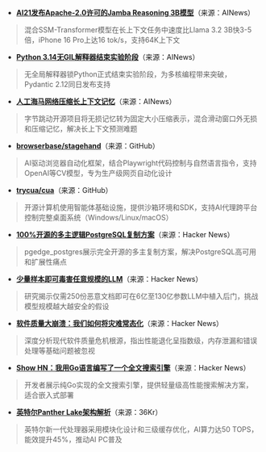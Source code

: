 - **[AI21发布Apache-2.0许可的Jamba Reasoning 3B模型](https://huggingface.co/ai21labs/AI21-Jamba-Reasoning-3B)**（来源：AINews）  
> 混合SSM-Transformer模型在长上下文任务中速度比Llama 3.2 3B快3-5倍，iPhone 16 Pro上达16 tok/s，支持64K上下文

- **[Python 3.14无GIL解释器结束实验阶段](https://twitter.com/charliermarsh/status/1975913762344608129)**（来源：AINews）  
> 无全局解释器锁Python正式结束实验阶段，为多核编程带来突破，Pydantic 2.12同日发布支持

- **[人工海马网络压缩长上下文记忆](https://github.com/ByteDance-Seed/AHN)**（来源：AINews）  
> 字节跳动开源项目将无损记忆转为固定大小压缩表示，混合滑动窗口外无损和压缩记忆，解决长上下文预测难题

- **[browserbase/stagehand](https://github.com/browserbase/stagehand)**（来源：GitHub）  
> AI驱动浏览器自动化框架，结合Playwright代码控制与自然语言指令，支持OpenAI等CV模型，专为生产级网页自动化设计

- **[trycua/cua](https://github.com/trycua/cua)**（来源：GitHub）  
> 开源计算机使用智能体基础设施，提供沙箱环境和SDK，支持AI代理跨平台控制完整桌面系统（Windows/Linux/macOS）

- **[100%开源的多主逻辑PostgreSQL复制方案](https://news.ycombinator.com/item?id=45533870)**（来源：Hacker News）  
> pgedge_postgres展示完全开源的多主复制方案，解决PostgreSQL高可用和扩展性痛点

- **[少量样本即可毒害任意规模的LLM](https://news.ycombinator.com/item?id=45529587)**（来源：Hacker News）  
> 研究揭示仅需250份恶意文档即可在6亿至130亿参数LLM中植入后门，挑战模型规模越大越安全的假设

- **[软件质量大崩溃：我们如何将灾难常态化](https://news.ycombinator.com/item?id=45528347)**（来源：Hacker News）  
> 深度分析现代软件质量危机根源，指出性能退化呈指数级，内存泄漏和错误处理等基础问题被忽视

- **[Show HN：我用Go语言编写了一个全文搜索引擎](https://news.ycombinator.com/item?id=45530388)**（来源：Hacker News）  
> 开发者展示纯Go实现的全文搜索引擎，提供轻量级高性能搜索解决方案，适合嵌入式部署

- **[英特尔Panther Lake架构解析](https://36kr.com/p/3502170540235905)**（来源：36Kr）  
> 英特尔新一代处理器采用模块化设计和三级缓存优化，AI算力达50 TOPS，能效提升45%，推动AI PC普及